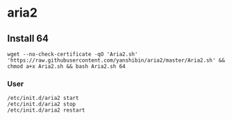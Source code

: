 # aria2
## Install 64
```wget --no-check-certificate -qO 'Aria2.sh' 'https://raw.githubusercontent.com/yanshibin/aria2/master/Aria2.sh' && chmod a+x Aria2.sh && bash Aria2.sh 64```
### User
`/etc/init.d/aria2 start`  
`/etc/init.d/aria2 stop`  
`/etc/init.d/aria2 restart`  
